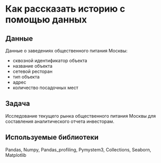 # Как рассказать историю с помощью данных

## Данные
Данные о заведениях общественного питания Москвы:
- сквозной идентификатор объекта
- название объекта
- сетевой ресторан
- тип объекта
- адрес
- количество посадочных мест

## Задача
Исследование текущего рынка общественного питания Москвы для составления аналитического отчета инвесторам.

## Используемые библиотеки
Pandas, Numpy, Pandas_profiling, Pymystem3, Collections, Seaborn, Matplotlib
